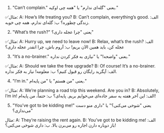 1. "Can’t complain."
یعنی "گله‌ای ندارم" یا "همه چی اوکیه."

✅مثال:
A: How’s life treating you?
B: Can’t complain, everything’s good.
الف: زندگی چطوره؟
ب: گله‌ای ندارم، همه چی خوبه.

2. "What’s the rush?"
یعنی "چرا عجله داری؟"

✅مثال:
A: Hurry up, we need to leave now!
B: Relax, what’s the rush?
الف: عجله کن، باید همین الآن بریم!
ب: آروم باش، چرا انقدر عجله داری؟

3. "It’s a no-brainer."
یعنی "واضحه!" یا "نیازی به فکر کردن نداره."

✅مثال:
A: Should we take the free upgrade?
B: Of course! It’s a no-brainer.
الف: آپگرید رایگان رو قبول کنیم؟
ب: معلومه! نیاز به فکر نداره.

4. "I’m in."
یعنی "من هستم" یا "من پایه‌ام."

✅مثال:
A: We’re planning a road trip this weekend. Are you in?
B: Absolutely, I’m in!
الف: این آخر هفته یه سفر جاده‌ای می‌خوایم بریم. پایه‌ای؟
ب: حتماً، من پایه‌ام!

5. "You’ve got to be kidding me!"
یعنی "شوخی می‌کنی؟" یا "داری منو دست می‌ندازی؟"

مثال:
A: They’re raising the rent again.
B: You’ve got to be kidding me!
الف: باز دوباره دارن اجاره رو می‌برن بالا.
ب: داری شوخی می‌کنی؟!

